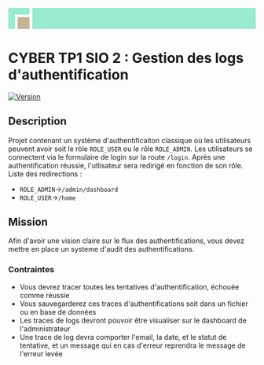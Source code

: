 ![separe](https://github.com/studoo-app/.github/blob/main/profile/studoo-banner-logo.png)
# CYBER TP1 SIO 2 : Gestion des logs d'authentification
[![Version](https://img.shields.io/badge/Version-2024-blue)]()


## Description
Projet contenant un système d'authentificaiton classique où les utilisateurs peuvent avoir soit le rôle `ROLE_USER`
ou le rôle `ROLE_ADMIN`.
Les utilisateurs se connectent via le formulaire de login sur la route `/login`.
Après une authentification réussie, l'utlisateur sera redirigé en fonction de son rôle.
Liste des redirections :
- `ROLE_ADMIN`->`/admin/dashboard`
- `ROLE_USER`->`/home`

## Mission

Afin d'avoir une vision claire sur le flux des authentifications, vous devez mettre en place
un systeme d'audit des authentifications.

### Contraintes

- Vous devrez tracer toutes les tentatives d'authentification, échouée comme réussie
- Vous sauvegarderez ces traces d'authentifications soit dans un fichier ou en base de données
- Les traces de logs devront pouvoir être visualiser sur le dashboard de l'administrateur
- Une trace de log devra comporter l'email, la date, et le statut de tentative, et un message qui en cas d'erreur reprendra le message de l'erreur levée